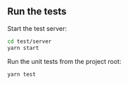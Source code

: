 ## Run the tests

Start the test server:

```bash
cd test/server
yarn start
```

Run the unit tests from the project root:

```bash
yarn test
```
